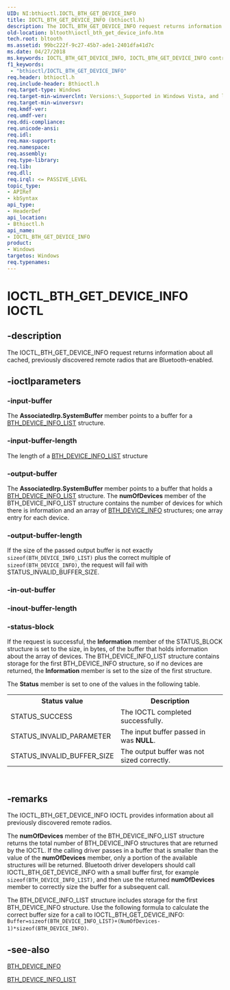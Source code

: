```yaml
---
UID: NI:bthioctl.IOCTL_BTH_GET_DEVICE_INFO
title: IOCTL_BTH_GET_DEVICE_INFO (bthioctl.h)
description: The IOCTL_BTH_GET_DEVICE_INFO request returns information about all cached, previously discovered remote radios that are Bluetooth-enabled.
old-location: bltooth\ioctl_bth_get_device_info.htm
tech.root: bltooth
ms.assetid: 99bc222f-9c27-45b7-ade1-2401dfa41d7c
ms.date: 04/27/2018
ms.keywords: IOCTL_BTH_GET_DEVICE_INFO, IOCTL_BTH_GET_DEVICE_INFO control, IOCTL_BTH_GET_DEVICE_INFO control code [Bluetooth Devices], bltooth.ioctl_bth_get_device_info, bth_ioctls_427504e3-7414-4d2c-b835-b612ed73ce01.xml, bthioctl/IOCTL_BTH_GET_DEVICE_INFO
f1_keywords:
 - "bthioctl/IOCTL_BTH_GET_DEVICE_INFO"
req.header: bthioctl.h
req.include-header: Bthioctl.h
req.target-type: Windows
req.target-min-winverclnt: Versions:\_Supported in Windows Vista, and later.
req.target-min-winversvr: 
req.kmdf-ver: 
req.umdf-ver: 
req.ddi-compliance: 
req.unicode-ansi: 
req.idl: 
req.max-support: 
req.namespace: 
req.assembly: 
req.type-library: 
req.lib: 
req.dll: 
req.irql: <= PASSIVE_LEVEL
topic_type:
- APIRef
- kbSyntax
api_type:
- HeaderDef
api_location:
- Bthioctl.h
api_name:
- IOCTL_BTH_GET_DEVICE_INFO
product:
- Windows
targetos: Windows
req.typenames: 
---
```


# IOCTL_BTH_GET_DEVICE_INFO IOCTL


## -description



The IOCTL_BTH_GET_DEVICE_INFO request returns information about all cached, previously discovered
     remote radios that are Bluetooth-enabled.




## -ioctlparameters




### -input-buffer

The 
      <b>AssociatedIrp.SystemBuffer</b> member points to a buffer for a 
      <a href="https://docs.microsoft.com/windows-hardware/drivers/ddi/bthioctl/ns-bthioctl-_bth_device_info_list">BTH_DEVICE_INFO_LIST</a> structure.


### -input-buffer-length

The length of a 
      <a href="https://docs.microsoft.com/windows-hardware/drivers/ddi/bthioctl/ns-bthioctl-_bth_device_info_list">BTH_DEVICE_INFO_LIST</a> structure


### -output-buffer

The 
      <b>AssociatedIrp.SystemBuffer</b> member points to a buffer that holds a 
      <a href="https://docs.microsoft.com/windows-hardware/drivers/ddi/bthioctl/ns-bthioctl-_bth_device_info_list">BTH_DEVICE_INFO_LIST</a> structure. The 
      <b>numOfDevices</b> member of the BTH_DEVICE_INFO_LIST structure contains the number of devices for
      which there is information and an array of 
      <a href="https://go.microsoft.com/fwlink/p/?linkid=50713">BTH_DEVICE_INFO</a> structures; one array
      entry for each device.


### -output-buffer-length

If the size of the passed output buffer is not exactly <code>sizeof(BTH_DEVICE_INFO_LIST)</code> plus the correct multiple of <code>sizeof(BTH_DEVICE_INFO)</code>, the request will fail with STATUS_INVALID_BUFFER_SIZE.


### -in-out-buffer








### -inout-buffer-length








### -status-block

If the request is successful, the 
      <b>Information</b> member of the STATUS_BLOCK structure is set to the size, in bytes, of the buffer that
      holds information about the array of devices. The BTH_DEVICE_INFO_LIST structure contains storage for
      the first BTH_DEVICE_INFO structure, so if no devices are returned, the 
      <b>Information</b> member is set to the size of the first structure.

The 
      <b>Status</b> member is set to one of the values in the following table.

<table>
<tr>
<th>Status value</th>
<th>Description</th>
</tr>
<tr>
<td>
STATUS_SUCCESS

</td>
<td>
The IOCTL completed successfully.

</td>
</tr>
<tr>
<td>
STATUS_INVALID_PARAMETER

</td>
<td>
The input buffer passed in was <b>NULL</b>.

</td>
</tr>
<tr>
<td>
STATUS_INVALID_BUFFER_SIZE

</td>
<td>
The output buffer was not sized correctly.

</td>
</tr>
</table>
 


## -remarks



The IOCTL_BTH_GET_DEVICE_INFO IOCTL provides information about all previously discovered remote
    radios.

The 
    <b>numOfDevices</b> member of the BTH_DEVICE_INFO_LIST structure returns the total number of
    BTH_DEVICE_INFO structures that are returned by the IOCTL. If the calling driver passes in a buffer that
    is smaller than the value of the 
    <b>numOfDevices</b> member, only a portion of the available structures will be returned. Bluetooth driver
    developers should call IOCTL_BTH_GET_DEVICE_INFO with a small buffer first, for example 
    <code>sizeof(BTH_DEVICE_INFO_LIST)</code>, and then use the returned 
    <b>numOfDevices</b> member to correctly size the buffer for a subsequent call.

The BTH_DEVICE_INFO_LIST structure includes storage for the first BTH_DEVICE_INFO structure. Use the
    following formula to calculate the correct buffer size for a call to IOCTL_BTH_GET_DEVICE_INFO: 
    <code>
    Buffer=sizeof(BTH_DEVICE_INFO_LIST)+(NumOfDevices-1)*sizeof(BTH_DEVICE_INFO)</code>.




## -see-also




<a href="https://go.microsoft.com/fwlink/p/?linkid=50713">BTH_DEVICE_INFO</a>



<a href="https://docs.microsoft.com/windows-hardware/drivers/ddi/bthioctl/ns-bthioctl-_bth_device_info_list">BTH_DEVICE_INFO_LIST</a>
 

 

